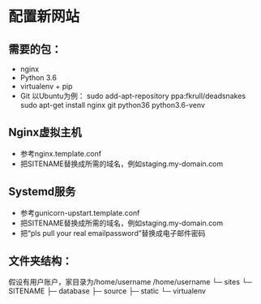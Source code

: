 配置新网站
=======================
## 需要的包：
* nginx
* Python 3.6
* virtualenv + pip
* Git
以Ubuntu为例：
 sudo add-apt-repository ppa:fkrull/deadsnakes
 sudo apt-get install nginx git python36 python3.6-venv
## Nginx虚拟主机
* 参考nginx.template.conf
* 把SITENAME替换成所需的域名，例如staging.my-domain.com
## Systemd服务
* 参考gunicorn-upstart.template.conf
* 把SITENAME替换成所需的域名，例如staging.my-domain.com
* 把“pls pull your real emailpassword”替换成电子邮件密码
## 文件夹结构：
假设有用户账户，家目录为/home/username
/home/username
└─ sites
 └─ SITENAME
 ├─ database
 ├─ source
 ├─ static
 └─ virtualenv